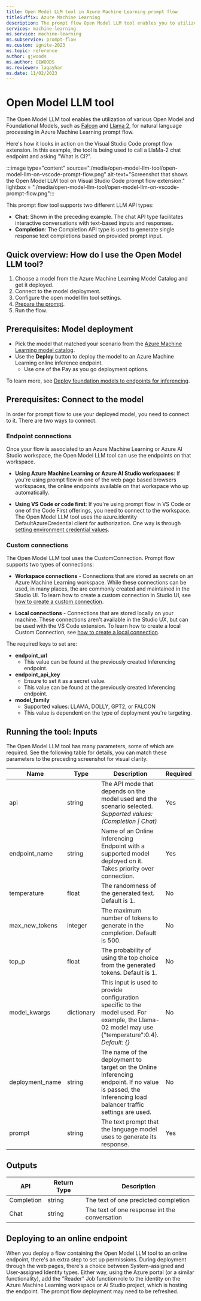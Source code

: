 ```yaml
---
title: Open Model LLM tool in Azure Machine Learning prompt flow
titleSuffix: Azure Machine Learning
description: The prompt flow Open Model LLM tool enables you to utilize various open-source and foundational models.
services: machine-learning
ms.service: machine-learning
ms.subservice: prompt-flow
ms.custom: ignite-2023
ms.topic: reference
author: gjwoods
ms.author: GEWOODS
ms.reviewer: lagayhar
ms.date: 11/02/2023
---
```


# Open Model LLM tool

The Open Model LLM tool enables the utilization of various Open Model and Foundational Models, such as [Falcon](https://ml.azure.com/models/tiiuae-falcon-7b/version/4/catalog/registry/azureml) and [Llama 2](https://ml.azure.com/models/Llama-2-7b-chat/version/14/catalog/registry/azureml-meta), for natural language processing in Azure Machine Learning prompt flow.

Here's how it looks in action on the Visual Studio Code prompt flow extension. In this example, the tool is being used to call a LlaMa-2 chat endpoint and asking "What is CI?".

:::image type="content" source="./media/open-model-llm-tool/open-model-llm-on-vscode-prompt-flow.png" alt-text="Screenshot that shows the Open Model LLM tool on Visual Studio Code prompt flow extension." lightbox = "./media/open-model-llm-tool/open-model-llm-on-vscode-prompt-flow.png":::

This prompt flow tool supports two different LLM API types:

- **Chat**: Shown in the preceding example. The chat API type facilitates interactive conversations with text-based inputs and responses.
- **Completion**: The Completion API type is used to generate single response text completions based on provided prompt input.

## Quick overview: How do I use the Open Model LLM tool?

1. Choose a model from the Azure Machine Learning Model Catalog and get it deployed.
2. Connect to the model deployment.
3. Configure the open model llm tool settings.
4. [Prepare the prompt](https://microsoft.github.io/promptflow/reference/tools-reference/prompt-tool.html#how-to-write-prompt).
5. Run the flow.

## Prerequisites: Model deployment

- Pick the model that matched your scenario from the [Azure Machine Learning model catalog](https://ml.azure.com/model/catalog).
- Use the **Deploy** button to deploy the model to an Azure Machine Learning online inference endpoint.
   - Use one of the Pay as you go deployment options.

To learn more, see [Deploy foundation models to endpoints for inferencing](../../how-to-use-foundation-models.md#deploying-foundation-models-to-endpoints-for-inferencing).

## Prerequisites: Connect to the model

In order for prompt flow to use your deployed model, you need to connect to it. There are two ways to connect.

### Endpoint connections

Once your flow is associated to an Azure Machine Learning or Azure AI Studio workspace, the Open Model LLM tool can use the endpoints on that workspace.

- **Using Azure Machine Learning or Azure AI Studio workspaces**: If you're using prompt flow in one of the web page based browsers workspaces, the online endpoints available on that workspace who up automatically.

- **Using VS Code or code first**: If you're using prompt flow in VS Code or one of the Code First offerings, you need to connect to the workspace. The Open Model LLM tool uses the azure.identity DefaultAzureCredential client for authorization. One way is through [setting environment credential values](/python/api/azure-identity/azure.identity.environmentcredential).

### Custom connections

The Open Model LLM tool uses the CustomConnection. Prompt flow supports two types of connections:

- **Workspace connections** - Connections that are stored as secrets on an Azure Machine Learning workspace. While these connections can be used, in many places, the are commonly created and maintained in the Studio UI. To learn how to create a custom connection in Studio UI, see [how to create a custom connection](./python-tool.md#create-a-custom-connection).

- **Local connections** - Connections that are stored locally on your machine. These connections aren't available in the Studio UX, but can be used with the VS Code extension. To learn how to create a local Custom Connection, see [how to create a local connection](https://microsoft.github.io/promptflow/how-to-guides/manage-connections.html#create-a-connection).

The required keys to set are:

- **endpoint_url**
    - This value can be found at the previously created Inferencing endpoint.
- **endpoint_api_key**
    - Ensure to set it as a secret value.
    - This value can be found at the previously created Inferencing endpoint.
- **model_family**
    - Supported values: LLAMA, DOLLY, GPT2, or FALCON
    - This value is dependent on the type of deployment you're targeting.

## Running the tool: Inputs

The Open Model LLM tool has many parameters, some of which are required. See the following table for details, you can match these parameters to the preceding screenshot for visual clarity.

| Name | Type | Description | Required |
|------|------|-------------|----------|
| api | string | The API mode that depends on the model used and the scenario selected. *Supported values: (Completion \| Chat)* | Yes |
| endpoint_name | string | Name of an Online Inferencing Endpoint with a supported model deployed on it. Takes priority over connection. | Yes |
| temperature | float | The randomness of the generated text. Default is 1. | No |
| max_new_tokens | integer | The maximum number of tokens to generate in the completion. Default is 500. | No |
| top_p | float | The probability of using the top choice from the generated tokens. Default is 1. | No |
| model_kwargs | dictionary | This input is used to provide configuration specific to the model used. For example, the Llama-02 model may use {\"temperature\":0.4}. *Default: {}* | No |
| deployment_name | string | The name of the deployment to target on the Online Inferencing endpoint. If no value is passed, the Inferencing load balancer traffic settings are used. | No |
| prompt | string | The text prompt that the language model uses to generate its response. | Yes |

## Outputs

| API        | Return Type | Description                              |
|------------|-------------|------------------------------------------|
| Completion | string      | The text of one predicted completion     |
| Chat       | string      | The text of one response int the conversation |

## Deploying to an online endpoint

When you deploy a flow containing the Open Model LLM tool to an online endpoint, there's an extra step to set up permissions. During deployment through the web pages, there's a choice between System-assigned and User-assigned Identity types. Either way, using the Azure portal (or a similar functionality), add the "Reader" Job function role to the identity on the Azure Machine Learning workspace or Ai Studio project, which is hosting the endpoint. The prompt flow deployment may need to be refreshed.
